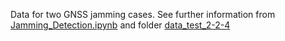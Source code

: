 Data for two GNSS jamming cases.
See further information from [Jamming_Detection.ipynb](Jamming_Detection.ipynb) and folder [data_test_2-2-4](data_test_2-2-4)